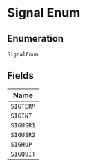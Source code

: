 
# Signal Enum

## Enumeration

`SignalEnum`

## Fields

| Name |
|  --- |
| `SIGTERM` |
| `SIGINT` |
| `SIGUSR1` |
| `SIGUSR2` |
| `SIGHUP` |
| `SIGQUIT` |

